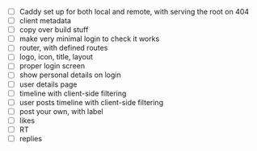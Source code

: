
- [ ] Caddy set up for both local and remote, with serving the root on 404
- [ ] client metadata
- [ ] copy over build stuff
- [ ] make very minimal login to check it works
- [ ] router, with defined routes
- [ ] logo, icon, title, layout
- [ ] proper login screen
- [ ] show personal details on login
- [ ] user details page
- [ ] timeline with client-side filtering
- [ ] user posts timeline with client-side filtering
- [ ] post your own, with label
- [ ] likes
- [ ] RT
- [ ] replies
